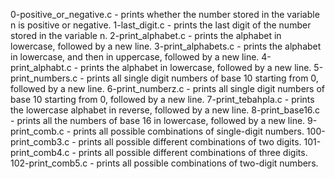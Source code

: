 0-positive_or_negative.c - prints whether the number stored in the variable n is positive or negative.
1-last_digit.c - prints the last digit of the number stored in the variable n.
2-print_alphabet.c - prints the alphabet in lowercase, followed by a new line.
3-print_alphabets.c - prints the alphabet in lowercase, and then in uppercase, followed by a new line.
4-print_alphabt.c - prints the alphabet in lowercase, followed by a new line.
5-print_numbers.c - prints all single digit numbers of base 10 starting from 0, followed by a new line.
6-print_numberz.c - prints all single digit numbers of base 10 starting from 0, followed by a new line.
7-print_tebahpla.c - prints the lowercase alphabet in reverse, followed by a new line.
8-print_base16.c - prints all the numbers of base 16 in lowercase, followed by a new line.
9-print_comb.c - prints all possible combinations of single-digit numbers.
100-print_comb3.c - prints all possible different combinations of two digits.
101-print_comb4.c - prints all possible different combinations of three digits.
102-print_comb5.c - prints all possible combinations of two-digit numbers.
